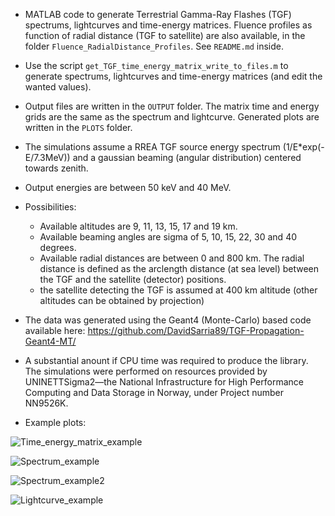 
* MATLAB code to generate Terrestrial Gamma-Ray Flashes (TGF) spectrums, lightcurves and time-energy matrices. Fluence profiles as function of radial distance (TGF to satellite) are also available, in the folder `Fluence_RadialDistance_Profiles`. See `README.md` inside.
* Use the script `get_TGF_time_energy_matrix_write_to_files.m` to generate spectrums, lightcurves and time-energy matrices (and edit the wanted values).
* Output files are written in the `OUTPUT` folder. The matrix time and energy grids are the same as the spectrum and lightcurve. Generated plots are written in the `PLOTS` folder.
* The simulations assume a RREA TGF source energy spectrum (1/E*exp(-E/7.3MeV)) and a gaussian beaming (angular distribution) centered towards zenith.
* Output energies are between 50 keV and 40 MeV.
* Possibilities:
  * Available altitudes are 9, 11, 13, 15, 17 and 19 km. 
  * Available beaming angles are sigma of 5, 10, 15, 22, 30 and 40 degrees.
  * Available radial distances are between 0 and 800 km. The radial distance is defined as the arclength distance (at sea level) between the TGF and the satellite (detector) positions.
  * the satellite detecting the TGF is assumed at 400 km altitude (other altitudes can be obtained by projection)

* The data was generated using the Geant4 (Monte-Carlo) based code available here: 
https://github.com/DavidSarria89/TGF-Propagation-Geant4-MT/
* A substantial anount if CPU time was required to produce the library. The simulations were performed on resources provided by UNINETTSigma2—the National Infrastructure for High Performance Computing and Data Storage in Norway, under Project number NN9526K.


* Example plots:

![Time_energy_matrix_example](./PLOTS/matrix_9_30_503.png)

![Spectrum_example](./PLOTS/energy_spec_9_30_503.png)

![Spectrum_example2](./PLOTS/comparison_beam_9_km.png)

![Lightcurve_example](./PLOTS/time_spec_9_30_503.png)
